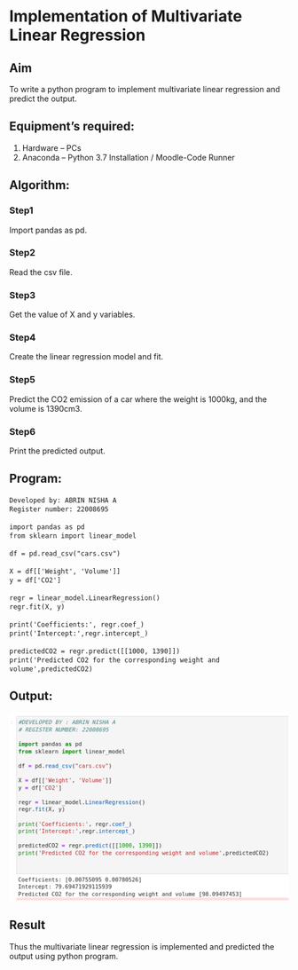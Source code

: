 # Implementation of Multivariate Linear Regression

## Aim
To write a python program to implement multivariate linear regression and predict the output.

## Equipment’s required:
1.	Hardware – PCs
2.	Anaconda – Python 3.7 Installation / Moodle-Code Runner

## Algorithm:

### Step1

Import pandas as pd.

### Step2

Read the csv file.

### Step3

Get the value of X and y variables.


### Step4
Create the linear regression model and fit.


### Step5

Predict the CO2 emission of a car where the weight is 1000kg, and the volume is 1390cm3.

### Step6

Print the predicted output.

## Program:
```
Developed by: ABRIN NISHA A
Register number: 22008695

import pandas as pd
from sklearn import linear_model

df = pd.read_csv("cars.csv")

X = df[['Weight', 'Volume']]
y = df['CO2']

regr = linear_model.LinearRegression()
regr.fit(X, y)

print('Coefficients:', regr.coef_)
print('Intercept:',regr.intercept_)

predictedCO2 = regr.predict([[1000, 1390]])
print('Predicted CO2 for the corresponding weight and volume',predictedCO2)
```
## Output:
![](M1.png)

## Result
Thus the multivariate linear regression is implemented and predicted the output using python program.